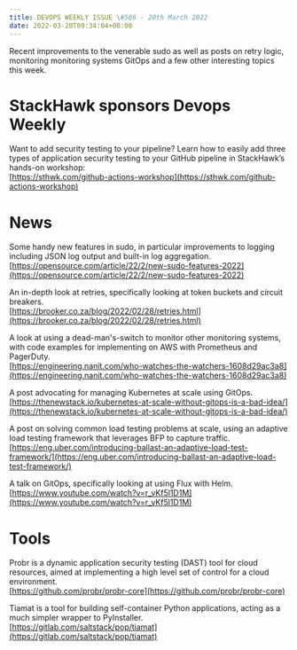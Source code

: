 ```yaml
---
title: DEVOPS WEEKLY ISSUE \#586 - 20th March 2022 
date: 2022-03-20T09:34:04+00:00
---
```


Recent improvements to the venerable sudo as well as posts on retry
logic, monitoring monitoring systems GitOps and a few other interesting
topics this week.


StackHawk sponsors Devops Weekly
===========================
Want to add security testing to your pipeline? Learn how to easily add
three types of application security testing to your GitHub pipeline in
StackHawk’s hands-on workshop:
<br>[https://sthwk.com/github-actions-workshop](https://sthwk.com/github-actions-workshop)


News
===
Some handy new features in sudo, in particular improvements to logging including JSON log output and built-in log aggregation.
<br>[https://opensource.com/article/22/2/new-sudo-features-2022](https://opensource.com/article/22/2/new-sudo-features-2022)


An in-depth look at retries, specifically looking at token buckets and circuit breakers.
<br>[https://brooker.co.za/blog/2022/02/28/retries.html](https://brooker.co.za/blog/2022/02/28/retries.html)


A look at using a dead-man's-switch to monitor other monitoring systems,
 with code examples for implementing on AWS with Prometheus and
PagerDuty.
<br>[https://engineering.nanit.com/who-watches-the-watchers-1608d29ac3a8](https://engineering.nanit.com/who-watches-the-watchers-1608d29ac3a8)


A post advocating for managing Kubernetes at scale using GitOps.
<br>[https://thenewstack.io/kubernetes-at-scale-without-gitops-is-a-bad-idea/](https://thenewstack.io/kubernetes-at-scale-without-gitops-is-a-bad-idea/)


A post on solving common load testing problems at scale, using an
adaptive load testing framework that leverages BFP to capture traffic.
<br>[https://eng.uber.com/introducing-ballast-an-adaptive-load-test-framework/](https://eng.uber.com/introducing-ballast-an-adaptive-load-test-framework/)


A talk on GitOps, specifically looking at using Flux with Helm.
<br>[https://www.youtube.com/watch?v=r_vKf5l1D1M](https://www.youtube.com/watch?v=r_vKf5l1D1M)


Tools
====
Probr is a dynamic application security testing (DAST) tool for cloud
resources, aimed at implementing a high level set of control for a cloud
 environment.
<br>[https://github.com/probr/probr-core](https://github.com/probr/probr-core)


Tiamat is a tool for building self-container Python applications, acting as a much simpler wrapper to PyInstaller.
<br>[https://gitlab.com/saltstack/pop/tiamat](https://gitlab.com/saltstack/pop/tiamat)


